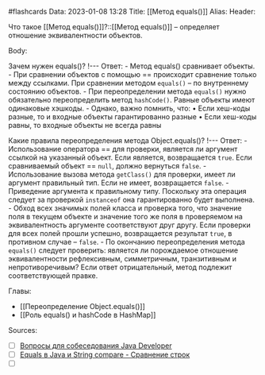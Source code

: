 #flashcards
Data: 2023-01-08 13:28
Title: [[Метод equals()]]
Alias:
Header: 

Что такое [[Метод equals()]]?::[[Метод equals()]] – определяет отношение эквивалентности объектов.
<!--SR:!2023-03-14,3,390-->


Body:

Зачем нужен equals()? 
!---
Ответ: 
	- Метод equals() сравнивает объекты. 
	- При сравнении объектов с помощью == происходит сравнение только между ссылками. При сравнении методом `equals()` – по внутреннему состоянию объектов. 
	- При переопределении метода `equals()` нужно обязательно переопределить метод `hashCode()`. Равные объекты имеют одинаковые хэшкоды.
	- Однако, важно помнить, что:
		• Если хеш-коды разные, то и входные объекты гарантированно разные
		• Если хеш-коды равны, то входные объекты не всегда равны
<!--SR:!2023-03-11,3,290-->




Какие правила переопределения метода Object.equals()?
!---
Ответ:
	- Использование оператора == для проверки, является ли аргумент ссылкой на указанный объект. Если является, возвращается `true`. Если сравниваемый объект == `null`, должно вернуться `false`.
	- Использование вызова метода `getClass()` для проверки, имеет ли аргумент правильный тип. Если не имеет, возвращается `false`.
	- Приведение аргумента к правильному типу. Поскольку эта операция следует за проверкой `instanceof` она гарантированно будет выполнена.
	- Обход всех значимых полей класса и проверка того, что значение поля в текущем объекте и значение того же поля в проверяемом на эквивалентность аргументе соответствуют друг другу. Если проверки для всех полей прошли успешно, возвращается результат `true`, в противном случае – `false`.
	- По окончанию переопределения метода `equals()` следует проверить:  является ли порождаемое отношение эквивалентности рефлексивным, симметричным, транзитивным и непротиворечивым? Если ответ отрицательный, метод подлежит соответствующей правке.
<!--SR:!2023-03-14,3,250-->




Главы:
- [[Переопределение Object.equals()]]
- [[Роль equals() и hashCode в HashMap]]


Sources:
- [ ] [Вопросы для собеседования Java Developer](https://github.com/enhorse/java-interview/blob/master/README.md#%D0%9E%D0%9E%D0%9F)
- [ ] [Equals в Java и String compare - Сравнение строк](https://javarush.com/groups/posts/equals-java-sravnenie-strok)
- [ ] []()
